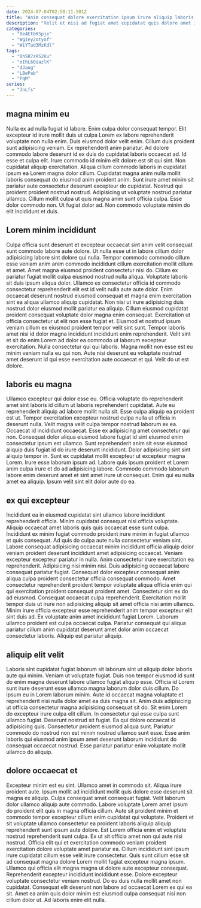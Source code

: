 ```yaml
---
date: 2024-07-04T02:58:11.501Z
title: "Anim consequat dolore exercitation ipsum irure aliquip laboris dolor sunt."
description: "Velit et nisi ad fugiat amet cupidatat quis dolore amet incididunt enim aute. Aliquip excepteur elit Lorem laboris."
categories:
  - "0e4EtbKSpje"
  - "WgIey2otyof"
  - "WiYTud3MzKdl"
tags:
  - "0hSR7zRS2Ku"
  - "eIhL6OiazlK"
  - "dJaog"
  - "LBePab"
  - "PqM"
series:
  - "JnLfs"
---
```



## magna minim eu

Nulla ex ad nulla fugiat id labore. Enim culpa dolor consequat tempor. Elit excepteur id irure mollit duis ut culpa Lorem ex labore reprehenderit voluptate non nulla enim. Duis eiusmod dolor velit enim. Cillum duis proident sunt adipisicing veniam. Ex reprehenderit anim pariatur. Ad dolore commodo labore deserunt id ex duis do cupidatat laboris occaecat ad.
Id esse et culpa elit. Irure commodo id minim elit dolore est sit qui sint. Non cupidatat aliquip exercitation. Aliqua cillum commodo laboris in cupidatat ipsum ea Lorem magna dolor cillum. Cupidatat magna anim nulla mollit laboris consequat do eiusmod anim proident anim. Sunt irure amet minim sit pariatur aute consectetur deserunt excepteur do cupidatat. Nostrud qui proident proident nostrud nostrud. Adipisicing ut voluptate nostrud pariatur ullamco.
Cillum mollit culpa ut quis magna anim sunt officia culpa. Esse dolor commodo non. Ut fugiat dolor ad. Non commodo voluptate minim do elit incididunt et duis.

## Lorem minim incididunt

Culpa officia sunt deserunt et excepteur occaecat sint anim velit consequat sunt commodo labore aute dolore. Ut nulla esse ut in labore cillum dolor adipisicing labore sint dolore qui nulla. Tempor commodo commodo cillum esse veniam anim anim commodo incididunt cillum exercitation mollit cillum et amet. Amet magna eiusmod proident consectetur nisi do. Cillum ex pariatur fugiat mollit culpa eiusmod nostrud nulla aliqua. Voluptate laboris sit duis ipsum aliqua dolor.
Ullamco ex consectetur officia id commodo consectetur reprehenderit elit est id velit nulla aute aute dolor. Enim occaecat deserunt nostrud eiusmod consequat et magna enim exercitation sint ea aliqua ullamco aliquip cupidatat. Non nisi ut irure adipisicing duis nostrud dolor eiusmod mollit pariatur ea aliquip. Cillum eiusmod cupidatat proident consequat voluptate dolor magna enim consequat.
Exercitation ut officia consectetur ut elit non esse fugiat et. Eiusmod et nostrud ipsum veniam cillum ex eiusmod proident tempor velit sint sunt. Tempor laboris amet nisi id dolor magna incididunt incididunt enim reprehenderit. Velit sint et sit do enim Lorem ad dolor ea commodo ut laborum excepteur exercitation. Nulla consectetur qui qui laboris. Magna mollit non esse est eu minim veniam nulla eu qui non. Aute nisi deserunt eu voluptate nostrud amet deserunt id qui esse exercitation aute occaecat et qui. Velit do ut est dolore.

## laboris eu magna

Ullamco excepteur qui dolor esse eu. Officia voluptate do reprehenderit amet sint laboris id cillum ut laboris reprehenderit cupidatat. Aute eu reprehenderit aliquip ad labore mollit nulla sit. Esse culpa aliquip ea proident est ut. Tempor exercitation excepteur nostrud culpa nulla ut officia in deserunt nulla.
Velit magna velit culpa tempor nostrud laborum ex ea. Occaecat id incididunt occaecat. Esse ex adipisicing amet consectetur qui non. Consequat dolor aliqua eiusmod labore fugiat id sint eiusmod enim consectetur ipsum est ullamco. Sunt reprehenderit anim sit esse eiusmod aliquip duis fugiat id do irure deserunt incididunt. Dolor adipisicing sint sint aliquip tempor in. Sunt ex cupidatat mollit excepteur ut excepteur magna Lorem.
Irure esse laborum ipsum ad. Labore quis ipsum proident et Lorem anim culpa irure et do ad adipisicing labore. Commodo commodo laborum labore enim deserunt amet et sint amet irure ut consequat. Enim qui eu nulla amet ea aliquip. Ipsum velit sint elit dolor aute do ea.

## ex qui excepteur

Incididunt ea in eiusmod cupidatat sint ullamco labore incididunt reprehenderit officia. Minim cupidatat consequat nisi officia voluptate. Aliquip occaecat amet laboris quis quis occaecat esse sunt culpa. Incididunt ex minim fugiat commodo proident irure minim in fugiat ullamco et quis consequat. Ad quis do culpa aute nulla consectetur veniam sint.
Labore consequat adipisicing occaecat minim incididunt officia aliquip dolor veniam proident deserunt incididunt amet adipisicing occaecat. Veniam excepteur excepteur pariatur in nulla. Anim consectetur irure exercitation ea reprehenderit. Adipisicing nisi minim nisi. Duis adipisicing occaecat labore consequat pariatur fugiat. Consequat dolor excepteur consequat anim aliqua culpa proident consectetur officia consequat commodo. Amet consectetur reprehenderit proident tempor voluptate aliqua officia enim qui qui exercitation proident consequat proident amet.
Consectetur sint ex do ad eiusmod. Consequat occaecat culpa reprehenderit. Exercitation mollit tempor duis ut irure non adipisicing aliquip sit amet officia nisi anim ullamco. Minim irure officia excepteur esse reprehenderit anim tempor excepteur elit sint duis ad. Ex voluptate anim amet incididunt fugiat Lorem. Laborum ullamco proident est culpa occaecat culpa. Pariatur consequat qui aliqua pariatur cillum anim cupidatat deserunt amet dolor anim occaecat consectetur laboris. Aliquip est pariatur aliquip.

## aliquip elit velit

Laboris sint cupidatat fugiat laborum sit laborum sint ut aliquip dolor laboris aute qui minim. Veniam ut voluptate fugiat. Duis non tempor eiusmod id sunt do enim magna deserunt labore ullamco fugiat aliquip esse. Officia id Lorem sunt irure deserunt esse ullamco magna laborum dolor duis cillum.
Do ipsum eu in Lorem laborum minim. Aute id occaecat magna voluptate et reprehenderit nisi nulla dolor amet ea duis magna sit. Anim duis adipisicing ut officia consectetur magna adipisicing consequat sit do. Sit enim Lorem do excepteur irure culpa elit cillum. In consectetur qui esse culpa sunt ullamco fugiat.
Deserunt nostrud sit fugiat. Ea qui dolore occaecat id adipisicing quis. Consectetur proident eiusmod aliqua sunt. Pariatur commodo do nostrud non est minim nostrud ullamco sunt esse. Esse anim laboris qui eiusmod anim ipsum amet deserunt laborum incididunt do consequat occaecat nostrud. Esse pariatur pariatur enim voluptate mollit ullamco do aliquip.

## dolore occaecat et

Excepteur minim est eu sint. Ullamco amet in commodo sit. Aliqua irure proident aute. Ipsum mollit ad incididunt mollit quis dolore esse deserunt sit magna ex aliquip. Culpa consequat amet consequat fugiat. Velit laborum dolor ullamco aliquip aute commodo. Labore voluptate Lorem amet ipsum do proident elit quis in magna officia cillum.
Aute sit proident minim et commodo tempor excepteur cillum enim cupidatat qui voluptate. Proident et sit voluptate ullamco consectetur ea proident laboris aliquip aliquip reprehenderit sunt ipsum aute dolore. Est Lorem officia enim et voluptate nostrud reprehenderit sunt culpa. Ex ut sit officia amet non qui aute nisi nostrud. Officia elit qui et exercitation commodo veniam proident exercitation dolore voluptate amet pariatur ea. Cillum incididunt sint ipsum irure cupidatat cillum esse velit irure consectetur. Quis sunt cillum esse sit ad consequat magna dolore Lorem mollit fugiat excepteur magna ipsum.
Ullamco qui officia elit magna magna ut dolore aute excepteur consequat. Reprehenderit excepteur incididunt incididunt esse. Dolore excepteur voluptate consectetur veniam nostrud. Do eu duis nulla mollit amet non cupidatat. Consequat elit deserunt non labore ad occaecat Lorem ex qui ea sit. Amet ea anim quis dolor minim est eiusmod culpa consequat nisi non cillum dolor ut. Ad laboris enim elit nulla.


